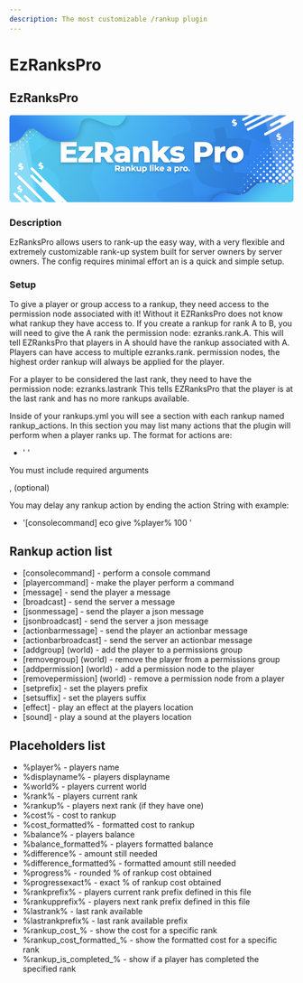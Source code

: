 ```yaml
---
description: The most customizable /rankup plugin
---
```


# EzRanksPro

## EzRanksPro

![](../../.gitbook/assets/title%20%285%29.png)

### Description

EzRanksPro allows users to rank-up the easy way, with a very flexible and extremely customizable rank-up system built for server owners by server owners. The config requires minimal effort an is a quick and simple setup.

### Setup

To give a player or group access to a rankup, they need access to the permission node associated with it! Without it EZRanksPro does not know what rankup they have access to. If you create a rankup for rank A to B, you will need to give the A rank the permission node: ezranks.rank.A. This will tell EZRanksPro that players in A should have the rankup associated with A. Players can have access to multiple ezranks.rank. permission nodes, the highest order rankup will always be applied for the player.

For a player to be considered the last rank, they need to have the permission node: ezranks.lastrank This tells EZRanksPro that the player is at the last rank and has no more rankups available.

Inside of your rankups.yml you will see a section with each rankup named rankup\_actions. In this section you may list many actions that the plugin will perform when a player ranks up. The format for actions are:

* ' '

You must include required arguments

, \(optional\)

You may delay any rankup action by ending the action String with  example:

* '\[consolecommand\] eco give %player% 100 '

## Rankup action list

* \[consolecommand\]  - perform a console command
* \[playercommand\]  - make the player perform a command
* \[message\]  - send the player a message
* \[broadcast\]  - send the server a message
* \[jsonmessage\]  - send the player a json message
* \[jsonbroadcast\]  - send the server a json message
* \[actionbarmessage\]  - send the player an actionbar message
* \[actionbarbroadcast\]  - send the server an actionbar message
* \[addgroup\]  \(world\) - add the player to a permissions group
* \[removegroup\]  \(world\) - remove the player from a permissions group
* \[addpermission\]  \(world\) - add a permission node to the player
* \[removepermission\]  \(world\) - remove a permission node from a player
* \[setprefix\]  - set the players prefix
* \[setsuffix\]  - set the players suffix
* \[effect\]  - play an effect at the players location
* \[sound\]    - play a sound at the players location

## Placeholders list

* %player% - players name
* %displayname% - players displayname
* %world% - players current world
* %rank% - players current rank
* %rankup% - players next rank \(if they have one\)
* %cost% - cost to rankup
* %cost\_formatted% - formatted cost to rankup
* %balance% - players balance
* %balance\_formatted% - players formatted balance
* %difference% - amount still needed
* %difference\_formatted% - formatted amount still needed
* %progress% - rounded % of rankup cost obtained
* %progressexact% - exact % of rankup cost obtained
* %rankprefix% - players current rank prefix defined in this file
* %rankupprefix% - players next rank prefix defined in this file
* %lastrank% - last rank available
* %lastrankprefix% - last rank available prefix
* %rankup_cost_% - show the cost for a specific rank
* %rankup_cost\_formatted_% - show the formatted cost for a specific rank
* %rankup_is\_completed_% - show if a player has completed the specified rank

